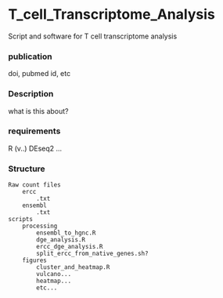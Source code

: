 # T_cell_Transcriptome_Analysis
Script and software for T cell transcriptome analysis

### publication
doi, pubmed id, etc

### Description
what is this about?


### requirements
R (v..)
DEseq2
...

### Structure
```
Raw count files
	ercc
		.txt
	ensembl
		.txt
scripts
	processing
		ensembl_to_hgnc.R
		dge_analysis.R
		ercc_dge_analysis.R
		split_ercc_from_native_genes.sh?
	figures
		cluster_and_heatmap.R
		vulcano...
		heatmap...
		etc...
  ```  
    
